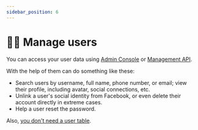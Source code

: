 ```yaml
---
sidebar_position: 6
---
```


# 🧑‍🚀 Manage users

You can access your user data using [Admin Console](./admin-console.md) or [Management API](./management-api.md).

With the help of them can do something like these:

- Search users by username, full name, phone number, or email; view their profile, including avatar, social connections, etc.
- Unlink a user's social identity from Facebook, or even delete their account directly in extreme cases.
- Help a user reset the password.

Also, [you don't need a user table](./you-dont-need-a-user-table.md).
